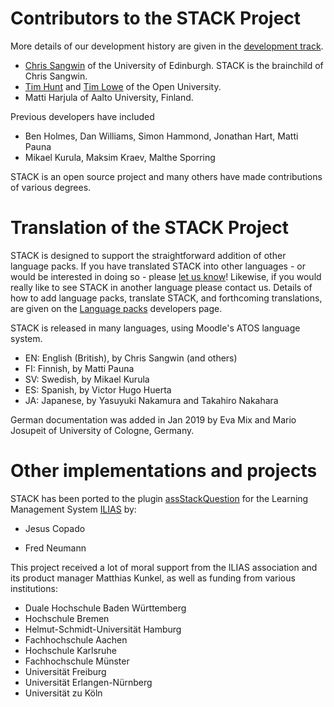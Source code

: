 # Contributors to the STACK Project

More details of our development history are given in the [development track](../Developer/Development_track.md).

* [Chris Sangwin](http://www.maths.ed.ac.uk/~csangwin/) of the University of Edinburgh. STACK is the brainchild of Chris Sangwin.
* [Tim Hunt](http://tjhunt.blogspot.co.uk/) and [Tim Lowe](mailto:tim.lowe@open.ac.uk) of the Open University.
* Matti Harjula of Aalto University, Finland.

Previous developers have included

* Ben Holmes, Dan Williams, Simon Hammond, Jonathan Hart, Matti Pauna
* Mikael Kurula, Maksim Kraev, Malthe Sporring

STACK is an open source project and many others have made contributions of various degrees.

# Translation of the STACK Project

STACK is designed to support the straightforward addition of other language packs. If you have translated STACK into other languages - or would be interested in doing so - please [let us know](mailto:C.J.Sangwin@ed.ac.uk)! Likewise, if you would really like to see STACK in another language please contact us.  Details of how to add language packs, translate STACK, and forthcoming translations, are given on the [Language packs](../Developer/Language_packs.md) developers page.

STACK is released in many languages, using Moodle's ATOS language system.

  * EN: English (British), by Chris Sangwin (and others)
  * FI: Finnish, by Matti Pauna
  * SV: Swedish, by Mikael Kurula
  * ES: Spanish, by Victor Hugo Huerta 
  * JA: Japanese, by Yasuyuki Nakamura and Takahiro Nakahara  

German documentation was added in Jan 2019 by Eva Mix and Mario Josupeit of University of Cologne, Germany.

# Other implementations and projects

STACK has been ported to the plugin [assStackQuestion](github.com/ilifau/assStackQuestion) for the Learning Management System [ILIAS](https://www.ilias.de/)  by:

- Jesus Copado

- Fred Neumann

This project received a lot of moral support from the ILIAS association and its product manager Matthias Kunkel, as well as funding from various institutions:

- Duale Hochschule Baden Württemberg
- Hochschule Bremen
- Helmut-Schmidt-Universität Hamburg
- Fachhochschule Aachen
- Hochschule Karlsruhe
- Fachhochschule Münster
- Universität Freiburg
- Universität Erlangen-Nürnberg
- Universität zu Köln
